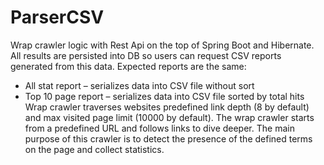 # ParserCSV

Wrap crawler logic with Rest Api on the top of Spring Boot and Hibernate. All results are persisted into DB so users can request CSV reports generated from this data.
Expected reports are the same:
-	All stat report – serializes data into CSV file without sort
-	Top 10 page report – serializes data into CSV file sorted by total hits
Wrap crawler traverses websites predefined link depth (8 by default) and max visited page limit (10000 by default).
The wrap crawler starts from a predefined URL and follows links to dive deeper. 
The main purpose of this crawler is to detect the presence of the defined terms on the page and collect statistics.
 
